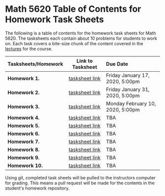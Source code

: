 # Math 5620 Table of Contents for Homework Task Sheets

The following is a table of contents for the homework task sheets for Math 5620.
The tasksheets each contain about 10 problems for students to work on. Each
task covers a bite-size chunk of the content covered in the
[lectures](https://jvkoebbe.github.io/math5620/lectures/toc_lectures) for the
course.

  | Tasksheets/Homework | Link to Tasksheet | Due Date |
  | ------------------- | :---------------: | :------- |
  | **Homework 1.** | [tasksheet link](https://jvkoebbe.github.io/math5620/tasksheets/html/tasksheet_01.html) | Friday January 17, 2020, 5:00pm |
  | **Homework 2.** | [tasksheet link](https://jvkoebbe.github.io/math5620/tasksheets/html/tasksheet_02.html) | Friday January 31, 2020, 5:00pm |
  | **Homework 3.** | [tasksheet link](https://jvkoebbe.github.io/math5620/tasksheets/html/tasksheet_03.html) | Monday February 10, 2020, 5:00pm
  | **Homework 4.** | [tasksheet link](https://jvkoebbe.github.io/math5620/tasksheets/html/tasksheet_04.html) | TBA
  | **Homework 5.** | [tasksheet link](https://jvkoebbe.github.io/math5620/tasksheets/html/tasksheet_05.html) | TBA
  | **Homework 6.** | [tasksheet link](https://jvkoebbe.github.io/math5620/tasksheets/html/tasksheet_06.html) | TBA
  | **Homework 7.** | [tasksheet link](https://jvkoebbe.github.io/math5620/tasksheets/html/tasksheet_07.html) | TBA
  | **Homework 8.** | [tasksheet link](https://jvkoebbe.github.io/math5620/tasksheets/html/tasksheet_08.html) | TBA
  | **Homework 9.** | [tasksheet link](https://jvkoebbe.github.io/math5620/tasksheets/html/tasksheet_09.html) | TBA
  | **Homework 10.** | [tasksheet link](https://jvkoebbe.github.io/math5620/tasksheets/html/tasksheet_10.html) | TBA

Using git, completed task sheets will be pulled to the instructors computer for
grading. This means a pull request will be made for the contents in the
student's homework repository.
